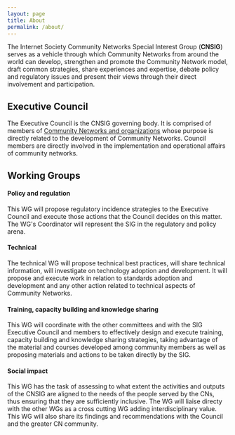 ```yaml
---
layout: page
title: About
permalink: /about/
---
```


The Internet Society Community Networks Special Interest Group (**CNSIG**) serves as a vehicle through which Community Networks from around the world can develop, strengthen and promote the Community Network model, draft common strategies, share experiences and expertise, debate policy and regulatory issues and present their views through their direct involvement and participation.

Executive Council
-----------------

The Executive Council is the CNSIG governing body. It is comprised of members of [Community Networks and organizations] whose purpose is directly related to the development of Community Networks. Council members are directly involved in the implementation and operational affairs of community networks.

Working Groups
--------------

#### Policy and regulation
  
This WG will propose regulatory incidence strategies to the Executive Council and execute those actions that the Council decides on this matter. The WG's Coordinator will represent the SIG in the regulatory and policy arena.

#### Technical
    
The technical WG will propose technical best practices, will share technical information, will investigate on technology adoption and development. It  will propose and execute work in relation to standards adoption and development and any other action related to technical aspects of Community Networks. 

#### Training, capacity building and knowledge sharing
    
This WG will coordinate with the other committees and with the SIG Executive Council and members to effectively design and execute training, capacity building and knowledge sharing strategies, taking advantage of the material and courses developed among community members as well as proposing materials and actions to be taken directly by the SIG.
 
#### Social impact
    
This WG has the task of assessing to what extent the activities and outputs of the CNSIG are aligned to the needs of the people served by the CNs, thus ensuring that they are sufficiently inclusive. The WG will liaise directy with the other WGs as a cross cutting WG adding interdisciplinary value. This WG will also share its findings and recommendations with the Council and the greater CN community.

[Community Networks and organizations]: /organizations/
